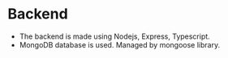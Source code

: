 # Backend 

* The backend is made using Nodejs, Express, Typescript.
* MongoDB database is used. Managed by mongoose library.
  